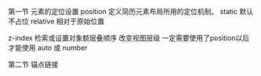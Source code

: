 第一节 元素的定位设置
position 定义简历元素布局所用的定位机制。
static 默认不占位
relative 相对于原始位置

z-index 检索或设置对象额层叠顺序 改变视图层级 一定需要使用了position以后才能使用
auto 或 number


第二节 锚点链接
